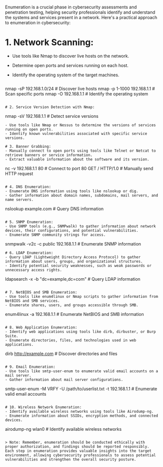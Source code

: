 Enumeration is a crucial phase in cybersecurity assessments and penetration testing, helping security professionals identify and understand the systems and services present in a network. Here's a practical approach to enumeration in cybersecurity:
# 1. Network Scanning:
- Use tools like Nmap to discover live hosts on the network.
- Determine open ports and services running on each host.
- Identify the operating system of the target machines.
  
  ```
nmap -sP 192.168.1.0/24  # Discover live hosts
nmap -p 1-1000 192.168.1.1  # Scan specific ports
nmap -O 192.168.1.1  # Identify the operating system
 ```

# 2. Service Version Detection with Nmap:

```
nmap -sV 192.168.1.1  # Detect service versions
```
- Use tools like Nmap or Nessus to determine the versions of services running on open ports.
- Identify known vulnerabilities associated with specific service versions.

# 3. Banner Grabbing:
- Manually connect to open ports using tools like Telnet or Netcat to retrieve banners or service information.
- Extract valuable information about the software and its version.

```
nc -v 192.168.1.1 80  # Connect to port 80
GET / HTTP/1.0  # Manually send HTTP request
```

# 4. DNS Enumeration:
- Enumerate DNS information using tools like nslookup or dig.
- Gather information about domain names, subdomains, mail servers, and name servers.

```
nslookup example.com  # Query DNS information
```

# 5. SNMP Enumeration:
- Use SNMP tools (e.g., SNMPwalk) to gather information about network devices, their configurations, and potential vulnerabilities.
- Enumerate SNMP community strings for access.

```
snmpwalk -v2c -c public 192.168.1.1  # Enumerate SNMP information
```
# 6. LDAP Enumeration:
- Query LDAP (Lightweight Directory Access Protocol) to gather information about users, groups, and organizational structures.
- Identify potential security weaknesses, such as weak passwords or unnecessary access rights.

```
ldapsearch -x -b "dc=example,dc=com"  # Query LDAP information
```

# 7. NetBIOS and SMB Enumeration:
- Use tools like enum4linux or Nmap scripts to gather information from NetBIOS and SMB services.
- Enumerate shares, users, and groups accessible through SMB.

```
enum4linux -a 192.168.1.1  # Enumerate NetBIOS and SMB information
```

# 8. Web Application Enumeration:
- Identify web applications using tools like dirb, dirbuster, or Burp Suite.
- Enumerate directories, files, and technologies used in web applications.

```
dirb http://example.com  # Discover directories and files
```

# 9. Email Enumeration:
- Use tools like smtp-user-enum to enumerate valid email accounts on a mail server.
- Gather information about mail server configurations.

```
smtp-user-enum -M VRFY -U /path/to/userlist.txt -t 192.168.1.1  # Enumerate valid email accounts
```

# 10. Wireless Network Enumeration:
- Identify available wireless networks using tools like Airodump-ng.
- Enumerate information about SSIDs, encryption methods, and connected devices.

```
airodump-ng wlan0  # Identify available wireless networks
```

> Note: Remember, enumeration should be conducted ethically with proper authorization, and findings should be reported responsibly. Each step in enumeration provides valuable insights into the target environment, allowing cybersecurity professionals to assess potential vulnerabilities and strengthen the overall security posture.
